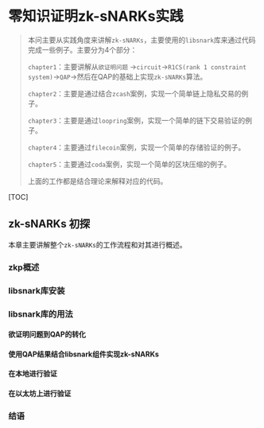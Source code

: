 

# 零知识证明zk-sNARKs实践

> 本问主要从实践角度来讲解`zk-sNARKs`，主要使用的`libsnark`库来通过代码完成一些例子。主要分为4个部分：
>
> `chapter1`：主要讲解从`欲证明问题` ->`circuit`->`R1CS(rank 1 constraint system)`->`QAP`->然后在QAP的基础上实现`zk-sNARKs`算法。
>
> `chapter2`：主要是通过结合`zcash`案例，实现一个简单链上隐私交易的例子。
>
> `chapter3`：主要是通过`loopring`案例，实现一个简单的链下交易验证的例子。
>
> `chapter4`：主要通过`filecoin`案例，实现一个简单的存储验证的例子。
>
> `chapter5`：主要通过`coda`案例，实现一个简单的区块压缩的例子。
>
> 上面的工作都是结合理论来解释对应的代码。

[TOC]

## zk-sNARKs 初探

本章主要讲解整个`zk-sNARKs`的工作流程和对其进行概述。

### zkp概述

### libsnark库安装

### libsnark库的用法

#### 欲证明问题到QAP的转化

#### 使用QAP结果结合libsnark组件实现zk-sNARKs

#### 在本地进行验证

#### 在以太坊上进行验证

### 结语






